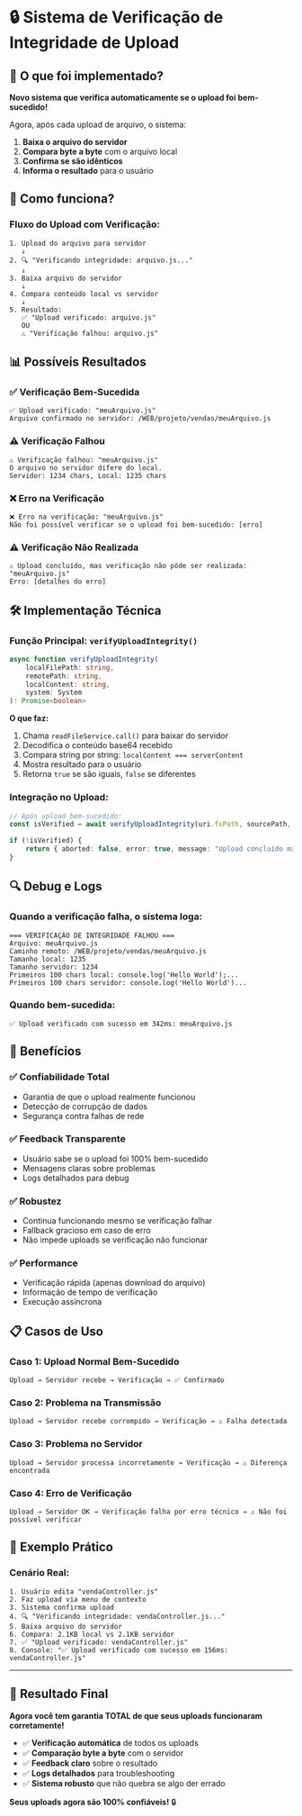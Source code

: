 # 🔒 Sistema de Verificação de Integridade de Upload

## 🎯 O que foi implementado?

**Novo sistema que verifica automaticamente se o upload foi bem-sucedido!**

Agora, após cada upload de arquivo, o sistema:
1. **Baixa o arquivo do servidor**
2. **Compara byte a byte** com o arquivo local
3. **Confirma se são idênticos**
4. **Informa o resultado** para o usuário

## 🔄 Como funciona?

### **Fluxo do Upload com Verificação:**

```
1. Upload do arquivo para servidor
   ↓
2. 🔍 "Verificando integridade: arquivo.js..."
   ↓
3. Baixa arquivo do servidor
   ↓
4. Compara conteúdo local vs servidor
   ↓
5. Resultado:
   ✅ "Upload verificado: arquivo.js" 
   OU
   ⚠️ "Verificação falhou: arquivo.js"
```

## 📊 Possíveis Resultados

### ✅ **Verificação Bem-Sucedida**
```
✅ Upload verificado: "meuArquivo.js"
Arquivo confirmado no servidor: /WEB/projeto/vendas/meuArquivo.js
```

### ⚠️ **Verificação Falhou**
```
⚠️ Verificação falhou: "meuArquivo.js"
O arquivo no servidor difere do local. 
Servidor: 1234 chars, Local: 1235 chars
```

### ❌ **Erro na Verificação**
```
❌ Erro na verificação: "meuArquivo.js"
Não foi possível verificar se o upload foi bem-sucedido: [erro]
```

### ⚠️ **Verificação Não Realizada**
```
⚠️ Upload concluído, mas verificação não pôde ser realizada: "meuArquivo.js"
Erro: [detalhes do erro]
```

## 🛠️ Implementação Técnica

### **Função Principal: `verifyUploadIntegrity()`**

```typescript
async function verifyUploadIntegrity(
    localFilePath: string, 
    remotePath: string, 
    localContent: string, 
    system: System
): Promise<boolean>
```

**O que faz:**
1. Chama `readFileService.call()` para baixar do servidor
2. Decodifica o conteúdo base64 recebido
3. Compara string por string: `localContent === serverContent`
4. Mostra resultado para o usuário
5. Retorna `true` se são iguais, `false` se diferentes

### **Integração no Upload:**

```typescript
// Após upload bem-sucedido:
const isVerified = await verifyUploadIntegrity(uri.fsPath, sourcePath, content, system);

if (!isVerified) {
    return { aborted: false, error: true, message: "Upload concluído mas verificação falhou" };
}
```

## 🔍 Debug e Logs

### **Quando a verificação falha, o sistema loga:**

```
=== VERIFICAÇÃO DE INTEGRIDADE FALHOU ===
Arquivo: meuArquivo.js
Caminho remoto: /WEB/projeto/vendas/meuArquivo.js
Tamanho local: 1235
Tamanho servidor: 1234
Primeiros 100 chars local: console.log('Hello World');...
Primeiros 100 chars servidor: console.log('Hello World')...
```

### **Quando bem-sucedida:**

```
✅ Upload verificado com sucesso em 342ms: meuArquivo.js
```

## 🎯 Benefícios

### ✅ **Confiabilidade Total**
- Garantia de que o upload realmente funcionou
- Detecção de corrupção de dados
- Segurança contra falhas de rede

### ✅ **Feedback Transparente**
- Usuário sabe se o upload foi 100% bem-sucedido
- Mensagens claras sobre problemas
- Logs detalhados para debug

### ✅ **Robustez**
- Continua funcionando mesmo se verificação falhar
- Fallback gracioso em caso de erro
- Não impede uploads se verificação não funcionar

### ✅ **Performance**
- Verificação rápida (apenas download do arquivo)
- Informação de tempo de verificação
- Execução assíncrona

## 📋 Casos de Uso

### **Caso 1: Upload Normal Bem-Sucedido**
```
Upload → Servidor recebe → Verificação → ✅ Confirmado
```

### **Caso 2: Problema na Transmissão**
```
Upload → Servidor recebe corrompido → Verificação → ⚠️ Falha detectada
```

### **Caso 3: Problema no Servidor**
```
Upload → Servidor processa incorretamente → Verificação → ⚠️ Diferença encontrada
```

### **Caso 4: Erro de Verificação**
```
Upload → Servidor OK → Verificação falha por erro técnico → ⚠️ Não foi possível verificar
```

## 🚀 Exemplo Prático

### **Cenário Real:**
```
1. Usuário edita "vendaController.js"
2. Faz upload via menu de contexto
3. Sistema confirma upload
4. 🔍 "Verificando integridade: vendaController.js..."
5. Baixa arquivo do servidor
6. Compara: 2.1KB local vs 2.1KB servidor
7. ✅ "Upload verificado: vendaController.js"
8. Console: "✅ Upload verificado com sucesso em 156ms: vendaController.js"
```

---

## 🎉 **Resultado Final**

**Agora você tem garantia TOTAL de que seus uploads funcionaram corretamente!**

- ✅ **Verificação automática** de todos os uploads
- ✅ **Comparação byte a byte** com o servidor  
- ✅ **Feedback claro** sobre o resultado
- ✅ **Logs detalhados** para troubleshooting
- ✅ **Sistema robusto** que não quebra se algo der errado

**Seus uploads agora são 100% confiáveis!** 🔒

